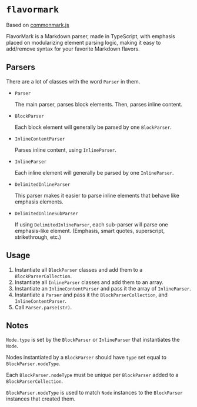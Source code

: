 # `flavormark`

Based on [commonmark.js](https://github.com/commonmark/commonmark.js)

FlavorMark is a Markdown parser, made in TypeScript, with emphasis placed on modularizing
element parsing logic, making it easy to add/remove syntax for your favorite Markdown flavors.

## Parsers

There are a lot of classes with the word `Parser` in them.

+ `Parser`

  The main parser, parses block elements. Then, parses inline content.

+ `BlockParser`

  Each block element will generally be parsed by one `BlockParser`.

+ `InlineContentParser`

  Parses inline content, using `InlineParser`.

+ `InlineParser`

  Each inline element will generally be parsed by one `InlineParser`.

+ `DelimitedInlineParser`

  This parser makes it easier to parse inline elements that behave like emphasis
  elements.

+ `DelimitedInlineSubParser`

  If using `DelimitedInlineParser`, each sub-parser will parse one emphasis-like
  element. (Emphasis, smart quotes, superscript, strikethrough, etc.)

## Usage

1. Instantiate all `BlockParser` classes and add them to a `BlockParserCollection`.
1. Instantiate all `InlineParser` classes and add them to an array.
1. Instantiate an `InlineContentParser` and pass it the array of `InlineParser`.
1. Instantiate a `Parser` and pass it the `BlockParserCollection`, and `InlineContentParser`.
1. Call `Parser.parse(str)`.

## Notes

`Node.type` is set by the `BlockParser` or `InlineParser` that instantiates the `Node`.

Nodes instantiated by a `BlockParser` should have `type` set equal to
`BlockParser.nodeType`.

Each `BlockParser.nodeType` must be unique per `BlockParser` added to
a `BlockParserCollection`.

`BlockParser.nodeType` is used to match `Node` instances to the `BlockParser`
instances that created them.
